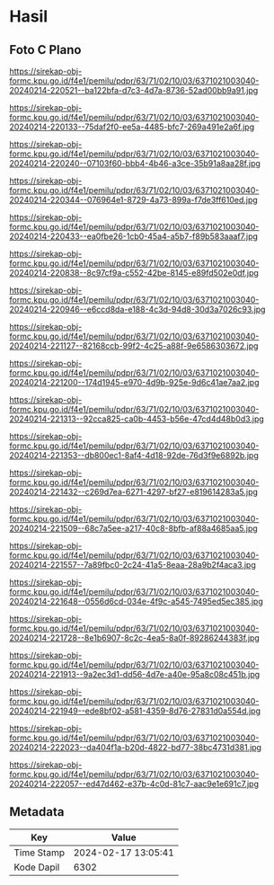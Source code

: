 # Hasil

## Foto C Plano

https://sirekap-obj-formc.kpu.go.id/f4e1/pemilu/pdpr/63/71/02/10/03/6371021003040-20240214-220521--ba122bfa-d7c3-4d7a-8736-52ad00bb9a91.jpg

https://sirekap-obj-formc.kpu.go.id/f4e1/pemilu/pdpr/63/71/02/10/03/6371021003040-20240214-220133--75daf2f0-ee5a-4485-bfc7-269a491e2a6f.jpg

https://sirekap-obj-formc.kpu.go.id/f4e1/pemilu/pdpr/63/71/02/10/03/6371021003040-20240214-220240--07103f60-bbb4-4b46-a3ce-35b91a8aa28f.jpg

https://sirekap-obj-formc.kpu.go.id/f4e1/pemilu/pdpr/63/71/02/10/03/6371021003040-20240214-220344--076964e1-8729-4a73-899a-f7de3ff610ed.jpg

https://sirekap-obj-formc.kpu.go.id/f4e1/pemilu/pdpr/63/71/02/10/03/6371021003040-20240214-220433--ea0fbe26-1cb0-45a4-a5b7-f89b583aaaf7.jpg

https://sirekap-obj-formc.kpu.go.id/f4e1/pemilu/pdpr/63/71/02/10/03/6371021003040-20240214-220838--8c97cf9a-c552-42be-8145-e89fd502e0df.jpg

https://sirekap-obj-formc.kpu.go.id/f4e1/pemilu/pdpr/63/71/02/10/03/6371021003040-20240214-220946--e6ccd8da-e188-4c3d-94d8-30d3a7026c93.jpg

https://sirekap-obj-formc.kpu.go.id/f4e1/pemilu/pdpr/63/71/02/10/03/6371021003040-20240214-221127--82168ccb-99f2-4c25-a88f-9e6586303672.jpg

https://sirekap-obj-formc.kpu.go.id/f4e1/pemilu/pdpr/63/71/02/10/03/6371021003040-20240214-221200--174d1945-e970-4d9b-925e-9d6c41ae7aa2.jpg

https://sirekap-obj-formc.kpu.go.id/f4e1/pemilu/pdpr/63/71/02/10/03/6371021003040-20240214-221313--92cca825-ca0b-4453-b56e-47cd4d48b0d3.jpg

https://sirekap-obj-formc.kpu.go.id/f4e1/pemilu/pdpr/63/71/02/10/03/6371021003040-20240214-221353--db800ec1-8af4-4d18-92de-76d3f9e6892b.jpg

https://sirekap-obj-formc.kpu.go.id/f4e1/pemilu/pdpr/63/71/02/10/03/6371021003040-20240214-221432--c269d7ea-6271-4297-bf27-e819614283a5.jpg

https://sirekap-obj-formc.kpu.go.id/f4e1/pemilu/pdpr/63/71/02/10/03/6371021003040-20240214-221509--68c7a5ee-a217-40c8-8bfb-af88a4685aa5.jpg

https://sirekap-obj-formc.kpu.go.id/f4e1/pemilu/pdpr/63/71/02/10/03/6371021003040-20240214-221557--7a89fbc0-2c24-41a5-8eaa-28a9b2f4aca3.jpg

https://sirekap-obj-formc.kpu.go.id/f4e1/pemilu/pdpr/63/71/02/10/03/6371021003040-20240214-221648--0556d6cd-034e-4f9c-a545-7495ed5ec385.jpg

https://sirekap-obj-formc.kpu.go.id/f4e1/pemilu/pdpr/63/71/02/10/03/6371021003040-20240214-221728--8e1b6907-8c2c-4ea5-8a0f-89286244383f.jpg

https://sirekap-obj-formc.kpu.go.id/f4e1/pemilu/pdpr/63/71/02/10/03/6371021003040-20240214-221913--9a2ec3d1-dd56-4d7e-a40e-95a8c08c451b.jpg

https://sirekap-obj-formc.kpu.go.id/f4e1/pemilu/pdpr/63/71/02/10/03/6371021003040-20240214-221949--ede8bf02-a581-4359-8d76-27831d0a554d.jpg

https://sirekap-obj-formc.kpu.go.id/f4e1/pemilu/pdpr/63/71/02/10/03/6371021003040-20240214-222023--da404f1a-b20d-4822-bd77-38bc4731d381.jpg

https://sirekap-obj-formc.kpu.go.id/f4e1/pemilu/pdpr/63/71/02/10/03/6371021003040-20240214-222057--ed47d462-e37b-4c0d-81c7-aac9e1e691c7.jpg


## Metadata

| Key        | Value               |
| ---------- | ------------------- |
| Time Stamp | 2024-02-17 13:05:41 |
| Kode Dapil | 6302                |



